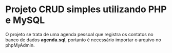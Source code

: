 # Projeto CRUD simples utilizando PHP e MySQL

O projeto se trata de uma agenda pessoal que registra os contatos no banco de dados **agenda.sql**, portanto é necessário importar o arquivo no phpMyAdmin.


